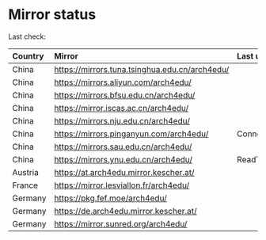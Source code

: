<script src="./time.js"></script>
# Mirror status
Last check: <script type="text/javascript">localize(1677187099.6768885);</script>

|Country|Mirror|Last update|
|:------|:-----|:----------|
|China|https://mirrors.tuna.tsinghua.edu.cn/arch4edu/|<script type="text/javascript">localize(1677177524);</script>|
|China|https://mirrors.aliyun.com/arch4edu/|<script type="text/javascript">localize(1677177524);</script>|
|China|https://mirrors.bfsu.edu.cn/arch4edu/|<script type="text/javascript">localize(1677134329);</script>|
|China|https://mirror.iscas.ac.cn/arch4edu/|<script type="text/javascript">localize(1677177524);</script>|
|China|https://mirrors.nju.edu.cn/arch4edu/|<script type="text/javascript">localize(1677134329);</script>|
|China|https://mirrors.pinganyun.com/arch4edu/|ConnectionError|
|China|https://mirrors.sau.edu.cn/arch4edu/|<script type="text/javascript">localize(1673850842);</script>|
|China|https://mirrors.ynu.edu.cn/arch4edu/|ReadTimeout|
|Austria|https://at.arch4edu.mirror.kescher.at/|<script type="text/javascript">localize(1677134329);</script>|
|France|https://mirror.lesviallon.fr/arch4edu/|<script type="text/javascript">localize(1677134329);</script>|
|Germany|https://pkg.fef.moe/arch4edu/|<script type="text/javascript">localize(1677134329);</script>|
|Germany|https://de.arch4edu.mirror.kescher.at/|<script type="text/javascript">localize(1677134329);</script>|
|Germany|https://mirror.sunred.org/arch4edu/|<script type="text/javascript">localize(1677134329);</script>|

<script src="./tablefilter/tablefilter.js"></script>
<script src="./table.js"></script>